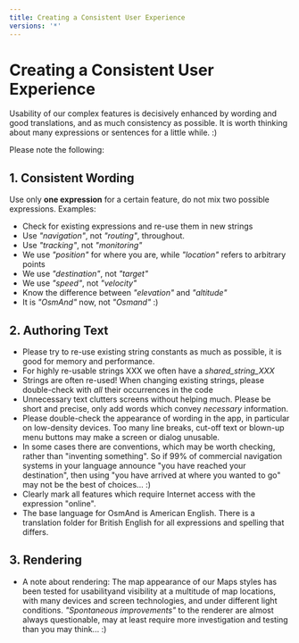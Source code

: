 ```yaml
---
title: Creating a Consistent User Experience
versions: '*'
---
```


# Creating a Consistent User Experience

Usability of our complex features is decisively enhanced by wording and good translations, and as much consistency as possible. It is worth thinking about many expressions or sentences for a little while. :)

Please note the following:

## 1. Consistent Wording

Use only **one expression** for a certain feature, do not mix two possible expressions. Examples:

* Check for existing expressions and re-use them in new strings
* Use _"navigation"_, not _"routing"_, throughout.
* Use _"tracking"_, not _"monitoring"_
* We use _"position"_ for where you are, while _"location"_ refers to arbitrary points
* We use _"destination"_, not _"target"_
* We use _"speed"_, not _"velocity"_
* Know the difference between _"elevation"_ and _"altitude"_
* It is _"OsmAnd"_ now, not _"Osmand"_  :)

## 2. Authoring Text

* Please try to re-use existing string constants as much as possible, it is good for memory and performance.
* For highly re-usable strings XXX we often have a _shared_string_XXX_
* Strings are often re-used! When changing existing strings, please double-check with _all_ their occurrences in the code
* Unnecessary text clutters screens without helping much. Please be short and precise, only add words which convey _necessary_ information.
* Please double-check the appearance of wording in the app, in particular on low-density devices. Too many line breaks, cut-off text or blown-up menu buttons may make a screen or dialog unusable.
* In some cases there are conventions, which may be worth checking, rather than "inventing something". So if 99% of commercial navigation systems in your language announce "you have reached your destination", then using "you have arrived at where you wanted to go" may not be the best of choices... :)
* Clearly mark all features which require Internet access with the expression "online".
* The base language for OsmAnd is American English. There is a translation folder for British English for all expressions and spelling that differs.

## 3. Rendering

* A note about rendering: The map appearance of our Maps styles has been tested for usabilityand visibility at a multitude of map locations, with many devices and screen technologies, and under different light conditions. _"Spontaneous improvements"_ to the renderer are almost always questionable, may at least require more investigation and testing than you may think... :)

